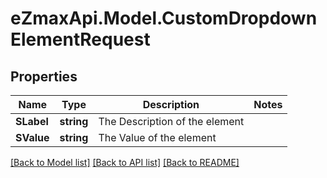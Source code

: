 
# eZmaxApi.Model.CustomDropdownElementRequest

## Properties

Name | Type | Description | Notes
------------ | ------------- | ------------- | -------------
**SLabel** | **string** | The Description of the element | 
**SValue** | **string** | The Value of the element | 

[[Back to Model list]](../README.md#documentation-for-models)
[[Back to API list]](../README.md#documentation-for-api-endpoints)
[[Back to README]](../README.md)

